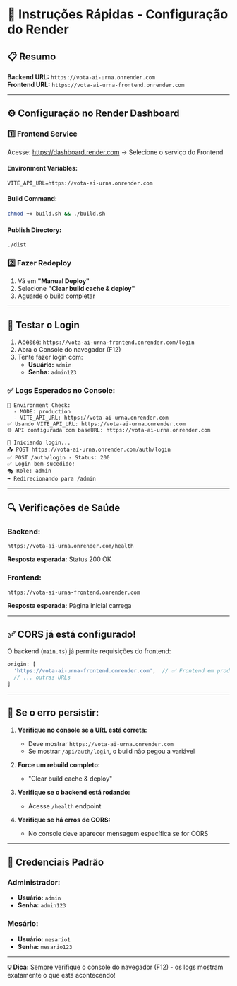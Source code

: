 # 🚀 Instruções Rápidas - Configuração do Render

## 📋 Resumo

**Backend URL:** `https://vota-ai-urna.onrender.com`  
**Frontend URL:** `https://vota-ai-urna-frontend.onrender.com`

---

## ⚙️ Configuração no Render Dashboard

### 1️⃣ Frontend Service

Acesse: https://dashboard.render.com → Selecione o serviço do Frontend

#### Environment Variables:
```
VITE_API_URL=https://vota-ai-urna.onrender.com
```

#### Build Command:
```bash
chmod +x build.sh && ./build.sh
```

#### Publish Directory:
```
./dist
```

### 2️⃣ Fazer Redeploy

1. Vá em **"Manual Deploy"**
2. Selecione **"Clear build cache & deploy"**
3. Aguarde o build completar

---

## 🧪 Testar o Login

1. Acesse: `https://vota-ai-urna-frontend.onrender.com/login`
2. Abra o Console do navegador (F12)
3. Tente fazer login com:
   - **Usuário:** `admin`
   - **Senha:** `admin123`

### ✅ Logs Esperados no Console:

```
🔧 Environment Check:
  - MODE: production
  - VITE_API_URL: https://vota-ai-urna.onrender.com
✅ Usando VITE_API_URL: https://vota-ai-urna.onrender.com
🌐 API configurada com baseURL: https://vota-ai-urna.onrender.com

🔐 Iniciando login...
📤 POST https://vota-ai-urna.onrender.com/auth/login
✅ POST /auth/login - Status: 200
✅ Login bem-sucedido!
🎭 Role: admin
➡️ Redirecionando para /admin
```

---

## 🔍 Verificações de Saúde

### Backend:
```
https://vota-ai-urna.onrender.com/health
```
**Resposta esperada:** Status 200 OK

### Frontend:
```
https://vota-ai-urna-frontend.onrender.com
```
**Resposta esperada:** Página inicial carrega

---

## ✅ CORS já está configurado!

O backend (`main.ts`) já permite requisições do frontend:

```typescript
origin: [
  'https://vota-ai-urna-frontend.onrender.com',  // ✅ Frontend em produção
  // ... outras URLs
]
```

---

## 🚨 Se o erro persistir:

1. **Verifique no console se a URL está correta:**
   - Deve mostrar `https://vota-ai-urna.onrender.com`
   - Se mostrar `/api/auth/login`, o build não pegou a variável

2. **Force um rebuild completo:**
   - "Clear build cache & deploy"

3. **Verifique se o backend está rodando:**
   - Acesse `/health` endpoint

4. **Verifique se há erros de CORS:**
   - No console deve aparecer mensagem específica se for CORS

---

## 📝 Credenciais Padrão

### Administrador:
- **Usuário:** `admin`
- **Senha:** `admin123`

### Mesário:
- **Usuário:** `mesario1`
- **Senha:** `mesario123`

---

**💡 Dica:** Sempre verifique o console do navegador (F12) - os logs mostram exatamente o que está acontecendo!
